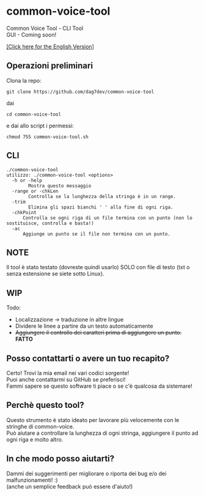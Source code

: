 # common-voice-tool
Common Voice Tool - CLI Tool <br>
GUI - Coming soon!<br>

[[Click here for the English Version]](README.md)

## Operazioni preliminari

Clona la repo:

```
git clone https://github.com/dag7dev/common-voice-tool
```

dai

```
cd common-voice-tool
```
e dai allo script i permessi:

```
chmod 755 common-voice-tool.sh
```

## CLI

```
./common-voice-tool
utilizzo: ./common-voice-tool <options>
  -h or -help
    	Mostra questo messaggio
  -range or -chkLen
    	Controlla se la lunghezza della stringa è in un range.
  -trim
    	Elimina gli spazi bianchi ' ' alla fine di ogni riga.
  -chkPoint
      Controlla se ogni riga di un file termina con un punto (non lo sostituisce, controlla e basta!)
  -ac
      Aggiunge un punto se il file non termina con un punto.
```
## NOTE
Il tool è stato testato (dovreste quindi usarlo) SOLO con file di testo (txt o senza estensione se siete sotto Linux).

## WIP

Todo:
- Localizzazione -> traduzione in altre lingue
- Dividere le linee a partire da un testo automaticamente
- ~~Aggiungere il controllo dei caratteri prima di aggiungere un punto.~~ **FATTO**

## Posso contattarti o avere un tuo recapito?
Certo! Trovi la mia email nei vari codici sorgente!<br>
Puoi anche contattarmi su GitHub se preferisci!<br>
Fammi sapere se questo software ti piace o se c'è qualcosa da sistemare!<br>

## Perchè questo tool?
Questo strumento è stato ideato per lavorare più velocemente con le stringhe di common-voice.<br>
Può aiutare a controllare la lunghezza di ogni stringa, aggiungere il punto ad ogni riga e molto altro.<br>

## In che modo posso aiutarti?
Dammi dei suggerimenti per migliorare o riporta dei bug e/o dei malfunzionamenti! :) <br>
(anche un semplice feedback può essere d'aiuto!) <br>

